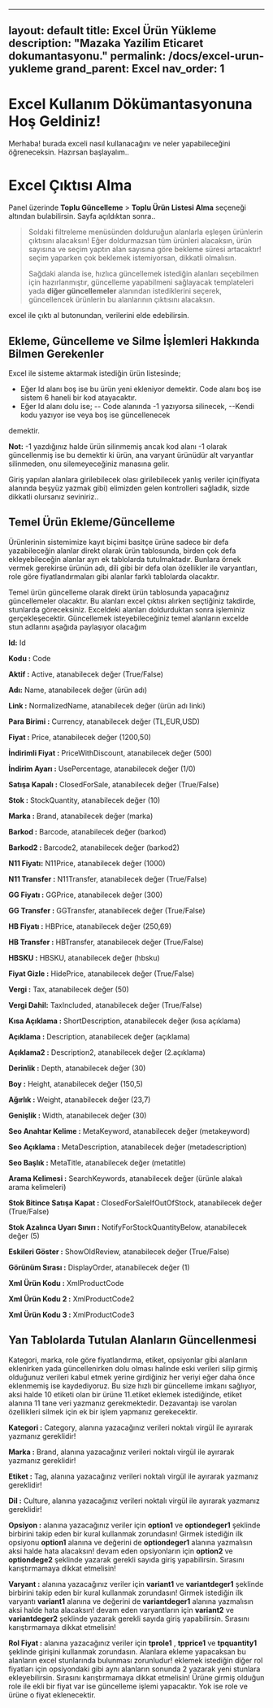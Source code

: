
---
layout: default
title: Excel Ürün Yükleme
description: "Mazaka Yazilim Eticaret dokumantasyonu."
permalink: /docs/excel-urun-yukleme
grand_parent: Excel
nav_order: 1
---

# Excel Kullanım Dökümantasyonuna Hoş Geldiniz!

Merhaba! burada exceli nasıl kullanacağını ve neler yapabileceğini öğreneceksin. Hazırsan başlayalım..

# Excel Çıktısı Alma

Panel üzerinde  **Toplu Güncelleme** > **Toplu Ürün Listesi Alma** seçeneği altından bulabilirsin. Sayfa açıldıktan sonra..
>Soldaki filtreleme menüsünden dolduruğun alanlarla eşleşen ürünlerin çıktısını alacaksın! Eğer doldurmazsan tüm ürünleri alacaksın, ürün sayısına ve seçim yaptın alan sayısına göre bekleme süresi artacaktır! seçim yaparken çok beklemek istemiyorsan, dikkatli olmalısın. 
>
>Sağdaki alanda ise, hızlıca güncellemek istediğin alanları seçebilmen için hazırlanmıştır, güncelleme yapabilmeni sağlayacak templateleri yada **diğer güncellemeler** alanından istediklerini seçerek, güncellencek ürünlerin bu alanlarının çıktısını alacaksın.

excel ile çıktı al butonundan, verilerini elde edebilirsin.

## Ekleme, Güncelleme ve Silme İşlemleri Hakkında Bilmen Gerekenler
Excel ile sisteme aktarmak istediğin ürün listesinde;
- Eğer Id alanı boş ise bu ürün yeni ekleniyor demektir. Code alanı boş ise sistem 6 haneli bir kod atayacaktır.
- Eğer Id alanı dolu ise;
-- Code alanında -1 yazıyorsa silinecek,
--Kendi kodu yazıyor ise veya boş ise güncellenecek

demektir.  

**Not:** -1 yazdığınız halde ürün silinmemiş ancak kod alanı -1 olarak güncellenmiş ise bu demektir ki ürün, ana varyant ürünüdür alt varyantlar silinmeden, onu silemeyeceğiniz manasına gelir.

Giriş yapılan alanlara girilebilecek olası girilebilecek yanlış veriler için(fiyata alanında beşyüz yazmak gibi) elimizden gelen kontrolleri sağladık, sizde dikkatli olursanız seviniriz..

## Temel Ürün Ekleme/Güncelleme

Ürünlerinin sistemimize kayıt biçimi basitçe ürüne sadece bir defa yazabileceğin alanlar direkt olarak ürün tablosunda, birden çok defa ekleyebileceğin alanlar ayrı ek tablolarda tutulmaktadır. Bunlara örnek vermek gerekirse ürünün adı, dili gibi bir defa olan özellikler ile varyantları, role göre fiyatlandırmaları gibi alanlar farklı tablolarda olacaktır.


Temel ürün güncelleme olarak direkt ürün tablosunda yapacağınız güncellemeler olacaktır. Bu alanları excel çıktısı alırken seçtiğiniz takdirde, stunlarda göreceksiniz. Exceldeki alanları doldurduktan sonra işleminiz gerçekleşecektir. Güncellemek isteyebileceğiniz temel alanların excelde stun adlarını aşağıda paylaşıyor olacağım

**Id:** Id

**Kodu :** Code 

**Aktif :** Active, atanabilecek değer (True/False) 

**Adı:** Name, atanabilecek değer (ürün adı)

**Link :** NormalizedName, atanabilecek değer (ürün adı linki)

**Para Birimi :** Currency, atanabilecek değer (TL,EUR,USD)

**Fiyat :** Price, atanabilecek değer (1200,50)

**İndirimli Fiyat :** PriceWithDiscount, atanabilecek değer (500)

**İndirim Ayarı :** UsePercentage, atanabilecek değer (1/0)

**Satışa Kapalı :** ClosedForSale, atanabilecek değer (True/False)

**Stok :** StockQuantity, atanabilecek değer (10)

**Marka :** Brand, atanabilecek değer (marka)

**Barkod :** Barcode, atanabilecek değer (barkod)

**Barkod2 :** Barcode2, atanabilecek değer (barkod2)

**N11 Fiyatı:** N11Price, atanabilecek değer (1000)

**N11 Transfer :** N11Transfer, atanabilecek değer (True/False)

**GG Fiyatı :** GGPrice, atanabilecek değer (300)

**GG Transfer :** GGTransfer, atanabilecek değer (True/False)

**HB Fiyatı :** HBPrice, atanabilecek değer (250,69)

**HB Transfer :** HBTransfer, atanabilecek değer (True/False)

**HBSKU :** HBSKU, atanabilecek değer (hbsku)

**Fiyat Gizle :** HidePrice, atanabilecek değer (True/False)

**Vergi :** Tax, atanabilecek değer (50)

**Vergi Dahil:** TaxIncluded, atanabilecek değer (True/False)

**Kısa Açıklama :** ShortDescription, atanabilecek değer (kısa açıklama)

**Açıklama :** Description, atanabilecek değer (açıklama)

**Açıklama2 :** Description2, atanabilecek değer (2.açıklama)

**Derinlik :** Depth, atanabilecek değer (30)

**Boy :** Height, atanabilecek değer (150,5)

**Ağırlık :** Weight, atanabilecek değer (23,7)

**Genişlik :** Width, atanabilecek değer (30)

**Seo Anahtar Kelime :** MetaKeyword, atanabilecek değer (metakeyword)

**Seo Açıklama :** MetaDescription, atanabilecek değer (metadescription)

**Seo Başlık :** MetaTitle, atanabilecek değer (metatitle)

**Arama Kelimesi :** SearchKeywords, atanabilecek değer (ürünle alakalı arama kelimeleri)

**Stok Bitince Satışa Kapat :** ClosedForSaleIfOutOfStock, atanabilecek değer (True/False)

**Stok Azalınca Uyarı Sınırı :** NotifyForStockQuantityBelow, atanabilecek değer (5)

**Eskileri Göster :** ShowOldReview, atanabilecek değer (True/False)

**Görünüm Sırası :** DisplayOrder, atanabilecek değer (1)

**Xml Ürün Kodu :** XmlProductCode

**Xml Ürün Kodu 2 :** XmlProductCode2

**Xml Ürün Kodu 3 :** XmlProductCode3




## Yan Tablolarda Tutulan Alanların Güncellenmesi

Kategori, marka, role göre fiyatlandırma, etiket, opsiyonlar gibi alanların eklenirken yada güncellenirken dolu olması halinde eski verileri silip girmiş olduğunuz verileri kabul etmek yerine girdiğiniz her veriyi eğer daha önce eklenmemiş ise kaydediyoruz.
Bu size hızlı bir güncelleme imkanı sağlıyor, aksi halde 10 etiketi olan bir ürüne 11.etiket eklemek istediğinde, etiket alanına 11 tane veri yazmanız gerekmektedir. Dezavantajı ise varolan özellikleri silmek için ek bir işlem yapmanız gerekecektir.

**Kategori :** Category, alanına yazacağınız verileri noktalı virgül ile ayırarak yazmanız gereklidir!

 **Marka :** Brand, alanına yazacağınız verileri noktalı virgül ile ayırarak yazmanız gereklidir!
 
**Etiket :** Tag, alanına yazacağınız verileri noktalı virgül ile ayırarak yazmanız gereklidir!

**Dil :** Culture, alanına yazacağınız verileri noktalı virgül ile ayırarak yazmanız gereklidir!

**Opsiyon :** alanına yazacağınız veriler için **option1** ve **optiondeger1** şeklinde birbirini takip eden bir kural kullanmak zorundasın! Girmek istediğin ilk opsiyonu **option1** alanına ve değerini de **optiondeger1** alanına yazmalısın aksi halde hata alacaksın! devam eden opsiyonların için **option2** ve **optiondege2** şeklinde yazarak gerekli sayıda giriş yapabilirsin. Sırasını karıştırmamaya dikkat etmelisin!

**Varyant :** alanına yazacağınız veriler için **variant1** ve **variantdeger1** şeklinde birbirini takip eden bir kural kullanmak zorundasın! Girmek istediğin ilk varyantı **variant1** alanına ve değerini de **variantdeger1** alanına yazmalısın aksi halde hata alacaksın! devam eden varyantların için **variant2** ve **variantdeger2** şeklinde yazarak gerekli sayıda giriş yapabilirsin. Sırasını karıştırmamaya dikkat etmelisin!

**Rol Fiyat :** alanına yazacağınız veriler için **tprole1** , **tpprice1** ve **tpquantity1** şeklinde girişini kullanmak zorundasın. Alanlara ekleme yapacaksan bu alanların excel stunlarında bulunması zorunludur! eklemek istediğin diğer rol fiyatları için opsiyondaki gibi aynı alanların sonunda 2 yazarak yeni stunlara ekleyebilirsin. Sırasını karıştırmamaya dikkat etmelisin! Ürüne girmiş olduğun role ile ekli bir fiyat var ise güncelleme işlemi yapacaktır. Yok ise role ve ürüne o fiyat eklenecektir.
 
